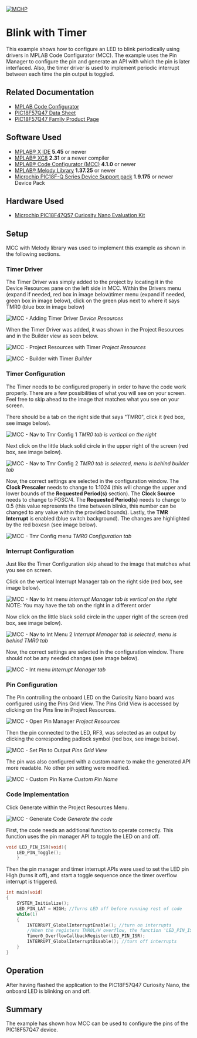 <!-- Please do not change this logo with link -->
[![MCHP](images/microchip.png)](https://www.microchip.com)

# Blink with Timer

This example shows how to configure an LED to blink periodically using drivers in MPLAB Code Configurator (MCC). The example uses the Pin Manager to configure the pin and generate an API with which the pin is later interfaced. Also, the timer driver is used to implement periodic interrupt between each time the pin output is toggled.

## Related Documentation

- [MPLAB Code Configurator](https://www.microchip.com/en-us/development-tools-tools-and-software/embedded-software-center/mplab-code-configurator)
- [PIC18F57Q47 Data Sheet](https://ww1.microchip.com/downloads/en/DeviceDoc/PIC18F27-47-57Q43-Data-Sheet-DS40002147E.pdf)
- [PIC18F57Q47 Family Product Page](https://www.microchip.com/wwwproducts/en/PIC18F57Q43)

## Software Used

- [MPLAB® X IDE](http://www.microchip.com/mplab/mplab-x-ide) **5.45** or newer
- [MPLAB® XC8](http://www.microchip.com/mplab/compilers) **2.31** or a newer compiler 
- [MPLAB® Code Configurator (MCC)](https://www.microchip.com/mplab/mplab-code-configurator) **4.1.0** or newer 
- [MPLAB® Melody Library](https://www.microchip.com/en-us/development-tools-tools-and-software/embedded-software-center/mplab-code-configurator) **1.37.25** or newer
- [Microchip PIC18F-Q Series Device Support pack](https://packs.download.microchip.com/) **1.9.175** or newer Device Pack

## Hardware Used
- [Microchip PIC18F47Q57 Curiosity Nano Evaluation Kit](https://www.microchip.com/Developmenttools/ProductDetails/DM164150)

## Setup
MCC with Melody library was used to implement this example as shown in the following sections.
### Timer Driver
The Timer Driver was simply added to the project by locating it in the Device Resources pane on the left side in MCC. Within the Drivers menu (expand if needed, red box in image below)timer menu (expand if needed, green box in image below), click on the green plus next to where it says TMR0 (blue box in image below)

![MCC - Adding Timer Driver](images/MCC_add_timer_driver.png)
*Device Resources*

When the Timer Driver was added, it was shown in the Project Resources and in the Builder view as seen below.

![MCC - Project Resources with Timer](images/MCC_project_resources_tmr_added.png)
*Project Resources*

![MCC - Builder with Timer](images/MCC_builder_tmr_added.png)
*Builder*

### Timer Configuration
The Timer needs to be configured properly in order to have the code work properly.  There are a few possibilities of what you will see on your screen.  Feel free to skip ahead to the image that matches what you see on your screen.

There should be a tab on the right side that says "TMR0", click it (red box, see image below).

![MCC - Nav to Tmr Config 1](images/MCC_nav_to_tmr_config_1.png)
*TMR0 tab is vertical on the right*

Next click on the little black solid circle in the upper right of the screen (red box, see image below).

![MCC - Nav to Tmr Config 2](images/MCC_nav_to_tmr_config_2.png)
*TMR0 tab is selected, menu is behind builder tab*

Now, the correct settings are selected in the configuration window.  The **Clock Prescaler** needs to change to 1:1024 (this will change the upper and lower bounds of the **Requested Period(s)** section).  The **Clock Source** needs to change to FOSC/4.  The **Requested Period(s)** needs to change to 0.5 (this value represents the time between blinks, this number can be changed to any value within the provided bounds).  Lastly, the **TMR Interrupt** is enabled (blue switch background).  The changes are highlighted by the red boxesn (see image below).

![MCC - Tmr Config menu](images/MCC_tmr_config_menu.png)
*TMR0 Configuration tab*

### Interrupt Configuration
Just like the Timer Configuration skip ahead to the image that matches what you see on screen.

Click on the vertical Interrupt Manager tab on the right side (red box, see image below).

![MCC - Nav to Int menu](images/MCC_nav_to_int_menu_1.png)
*Interrupt Manager tab is vertical on the right*
NOTE: You may have the tab on the right in a different order

Now click on the little black solid circle in the upper right of the screen (red box, see image below).

![MCC - Nav to Int Menu 2](images/MCC_nav_to_int_menu_2.png)
*Interrupt Manager tab is selected, menu is behind TMR0 tab*

Now, the correct settings are selected in the configuration window.  There should not be any needed changes (see image below).

![MCC - Int menu](images/MCC_Int_menu.png)
*Interrupt Manager tab*

### Pin Configuration
The Pin controlling the onboard LED on the Curiosity Nano board was configured using the Pins Grid View.  The Pins Grid View is accessed by clicking on the Pins line in Project Resources.

![MCC - Open Pin Manager](images/MCC_project_resources_pins.png)
*Project Resources*

Then the pin connected to the LED, RF3, was selected as an output by clicking the corresponding padlock symbol (red box, see image below).

![MCC - Set Pin to Output](images/MCC_pins_grid_view.png)
*Pins Grid View*

The pin was also configured with a custom name to make the generated API more readable.  No other pin setting were modified.

![MCC - Custom Pin Name](images/MCC_pins_custom_name.png)
*Custom Pin Name*

### Code Implementation
Click Generate within the Project Resources Menu.

![MCC - Generate Code](images/MCC_generate_code.png)
*Generate the code*

First, the code needs an additional function to operate correctly.  This function uses the pin manager API to toggle the LED on and off.

```c
void LED_PIN_ISR(void){ 
    LED_PIN_Toggle();
    }
```
Then the pin manager and timer interrupt APIs were used to set the LED pin High (turns it off), and start a toggle sequence once the timer overflow interrupt is triggered.

```c
int main(void)
{
    SYSTEM_Initialize();
    LED_PIN_LAT = HIGH; //Turns LED off before running rest of code
    while(1)
    {
        INTERRUPT_GlobalInterruptEnable(); //turn on interrupts
        //When the registers TMR0L/H overflow, the function 'LED_PIN_ISR' gets executed
        Timer0_OverflowCallbackRegister(LED_PIN_ISR); 
        INTERRUPT_GlobalInterruptDisable(); //turn off interrupts
    }    
}
```
## Operation
After having flashed the application to the PIC18F57Q47 Curiosity Nano, the onboard LED is blinking on and off.

## Summary

The example has shown how MCC can be used to configure the pins of the PIC18F57Q47 device.
